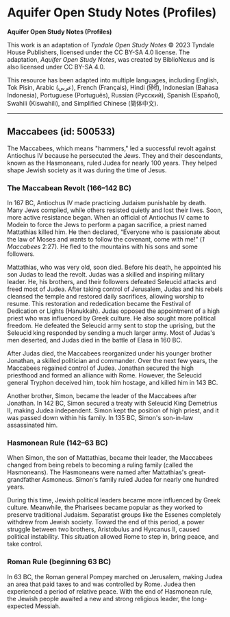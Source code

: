 # Aquifer Open Study Notes (Profiles)

**Aquifer Open Study Notes (Profiles)**

This work is an adaptation of *Tyndale Open Study Notes* © 2023 Tyndale House Publishers, licensed under the CC BY\-SA 4\.0 license. The adaptation, *Aquifer Open Study Notes*, was created by BiblioNexus and is also licensed under CC BY\-SA 4\.0\.

This resource has been adapted into multiple languages, including English, Tok Pisin, Arabic (عربي), French (Français), Hindi (हिंदी), Indonesian (Bahasa Indonesia), Portuguese (Português), Russian (Русский), Spanish (Español), Swahili (Kiswahili), and Simplified Chinese (简体中文).



--------------------------------

## Maccabees (id: 500533)

The Maccabees, which means "hammers," led a successful revolt against Antiochus IV because he persecuted the Jews. They and their descendants, known as the Hasmoneans, ruled Judea for nearly 100 years. They helped shape Jewish society as it was during the time of Jesus.

### The Maccabean Revolt (166–142 BC)

In 167 BC, Antiochus IV made practicing Judaism punishable by death. Many Jews complied, while others resisted quietly and lost their lives. Soon, more active resistance began. When an official of Antiochus IV came to Modein to force the Jews to perform a pagan sacrifice, a priest named Mattathias killed him. He then declared, “Everyone who is passionate about the law of Moses and wants to follow the covenant, come with me!” (*1 Maccabees* 2:27\). He fled to the mountains with his sons and some followers.

Mattathias, who was very old, soon died. Before his death, he appointed his son Judas to lead the revolt. Judas was a skilled and inspiring military leader. He, his brothers, and their followers defeated Seleucid attacks and freed most of Judea. After taking control of Jerusalem, Judas and his rebels cleansed the temple and restored daily sacrifices, allowing worship to resume. This restoration and rededication became the Festival of Dedication or Lights (Hanukkah). Judas opposed the appointment of a high priest who was influenced by Greek culture. He also sought more political freedom. He defeated the Seleucid army sent to stop the uprising, but the Seleucid king responded by sending a much larger army. Most of Judas's men deserted, and Judas died in the battle of Elasa in 160 BC.

After Judas died, the Maccabees reorganized under his younger brother Jonathan, a skilled politician and commander. Over the next few years, the Maccabees regained control of Judea. Jonathan secured the high priesthood and formed an alliance with Rome. However, the Seleucid general Tryphon deceived him, took him hostage, and killed him in 143 BC.

Another brother, Simon, became the leader of the Maccabees after Jonathan. In 142 BC, Simon secured a treaty with Seleucid King Demetrius II, making Judea independent. Simon kept the position of high priest, and it was passed down within his family. In 135 BC, Simon's son\-in\-law assassinated him.

### Hasmonean Rule (142–63 BC)

When Simon, the son of Mattathias, became their leader, the Maccabees changed from being rebels to becoming a ruling family (called the Hasmoneans). The Hasmoneans were named after Mattathias's great\-grandfather Asmoneus. Simon's family ruled Judea for nearly one hundred years. 

During this time, Jewish political leaders became more influenced by Greek culture. Meanwhile, the Pharisees became popular as they worked to preserve traditional Judaism. Separatist groups like the Essenes completely withdrew from Jewish society. Toward the end of this period, a power struggle between two brothers, Aristobulus and Hyrcanus II, caused political instability. This situation allowed Rome to step in, bring peace, and take control.

### Roman Rule (beginning 63 BC)

In 63 BC, the Roman general Pompey marched on Jerusalem, making Judea an area that paid taxes to and was controlled by Rome. Judea then experienced a period of relative peace. With the end of Hasmonean rule, the Jewish people awaited a new and strong religious leader, the long\-expected Messiah.



